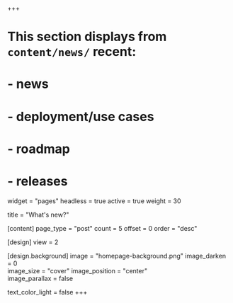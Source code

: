 +++
# This section displays from `content/news/` recent:
# - news
# - deployment/use cases
# - roadmap
# - releases

widget = "pages"
headless = true 
active = true 
weight = 30 

title = "What's new?"

[content]
  page_type = "post"
  count = 5
  offset = 0
  order = "desc"
  
[design]
  view = 2
  
[design.background]
  image = "homepage-background.png" 
  image_darken = 0  
  image_size = "cover" 
  image_position = "center"  
  image_parallax = false 

  text_color_light = false
+++

